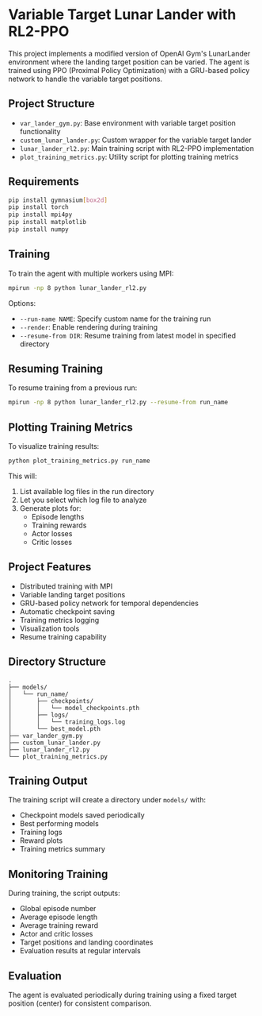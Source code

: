 # Variable Target Lunar Lander with RL2-PPO

This project implements a modified version of OpenAI Gym's LunarLander environment where the landing target position can be varied. The agent is trained using PPO (Proximal Policy Optimization) with a GRU-based policy network to handle the variable target positions.

## Project Structure

- `var_lander_gym.py`: Base environment with variable target position functionality
- `custom_lunar_lander.py`: Custom wrapper for the variable target lander
- `lunar_lander_rl2.py`: Main training script with RL2-PPO implementation
- `plot_training_metrics.py`: Utility script for plotting training metrics

## Requirements

```bash
pip install gymnasium[box2d]
pip install torch
pip install mpi4py
pip install matplotlib
pip install numpy
```

## Training

To train the agent with multiple workers using MPI:

```bash
mpirun -np 8 python lunar_lander_rl2.py
```

Options:
- `--run-name NAME`: Specify custom name for the training run
- `--render`: Enable rendering during training
- `--resume-from DIR`: Resume training from latest model in specified directory

## Resuming Training

To resume training from a previous run:

```bash
mpirun -np 8 python lunar_lander_rl2.py --resume-from run_name
```

## Plotting Training Metrics

To visualize training results:

```bash
python plot_training_metrics.py run_name
```

This will:
1. List available log files in the run directory
2. Let you select which log file to analyze
3. Generate plots for:
   - Episode lengths
   - Training rewards
   - Actor losses
   - Critic losses

## Project Features

- Distributed training with MPI
- Variable landing target positions
- GRU-based policy network for temporal dependencies
- Automatic checkpoint saving
- Training metrics logging
- Visualization tools
- Resume training capability

## Directory Structure

```
.
├── models/
│   └── run_name/
│       ├── checkpoints/
│       │   └── model_checkpoints.pth
│       ├── logs/
│       │   └── training_logs.log
│       └── best_model.pth
├── var_lander_gym.py
├── custom_lunar_lander.py
├── lunar_lander_rl2.py
└── plot_training_metrics.py
```

## Training Output

The training script will create a directory under `models/` with:
- Checkpoint models saved periodically
- Best performing models
- Training logs
- Reward plots
- Training metrics summary

## Monitoring Training

During training, the script outputs:
- Global episode number
- Average episode length
- Average training reward
- Actor and critic losses
- Target positions and landing coordinates
- Evaluation results at regular intervals

## Evaluation

The agent is evaluated periodically during training using a fixed target position (center) for consistent comparison. 